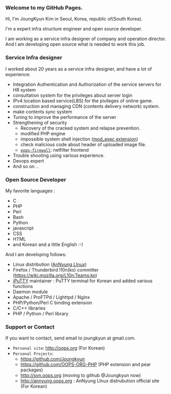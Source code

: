### Welcome to my GitHub Pages.
Hi, I'm JoungKyun Kim in Seoul, Korea, republic of(South Korea).

I'm a expert infra structure engineer and open source developer.

I am working as a service infra designer of company and operation director. And I am developing open source what is needed to work this job.

### Service Infra designer

I worked about 20 years as a service infra designer, and have a lot of experience:

  * Integration Authentication and Authorization of the service servers for HR system
  * consultation system for the privileges about server login
  * IPv4 location based service(LBS) for the pivileges of online game.
  * construction and managing CDN (contents delivery network) system.
   * make contents sync system
   * Tuning to improve the performance of the server
  * Strengthening of security
    * Recovery of the cracked system and relapse prevention.
    * modified PHP engine
     * impossible system shell injection ([mod_exec extension](https://github.com/OOPS-ORG-PHP/mod_execdir))
     * check malicious code about header of uploaded image file.
    * [```oops-firewall```](http://svn.oops.org/wsvn/OOPS.oops-firewall): netfilter frontend
  * Trouble shooting using various experience.
  * Devops expert
  * And so on ..

### Open Source Developer

My favorite languages :
  * C
  * PHP
  * Perl
  * Bash
  * Python
  * javascript
  * CSS
  * HTML
  * and Korean and a little English :-)

And I am developing follows:

  * Linux distribution ([AnNyung LInux](http://distrowatch.com/table.php?distribution=annyung))
  * Firefox / Thunderbird l10n(ko) committer (https://wiki.mozilla.org/L10n:Teams:ko)
  * [iPuTTY](https://github.com/iPuTTY/iPuTTY) maintainer : PuTTY terminal for Korean and added various functions
  * Daemon module
   * Apache / ProFTPd / Lighttpd / Nginx
  * PHP/Python/Perl C binding extension
  * C/C++ libraries
  * PHP / Python / Perl library

### Support or Contact

If you want to contact, send email to joungkyun at gmail.com.

 * ```Personal site```: http://oops.org (For Korean)
 * ```Personal Projects```:
   * https://github.com/Joungkyun
   * https://github.com/OOPS-ORG-PHP (PHP extension and pear packages)
   * http://svn.oops.org (moving to github @Joungkyun now)
   * http://annyung.oops.org : AnNyung LInux distrubution official site (For Korean)
